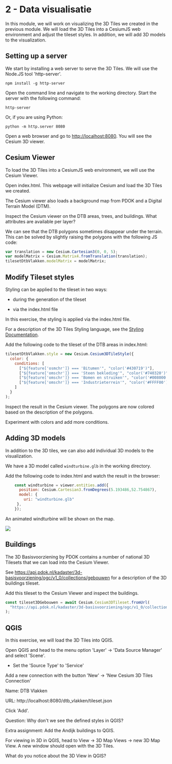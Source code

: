 # 2 - Data visualisatie

In this module, we will work on visualizing the 3D Tiles we created in the previous module. We will load the 3D Tiles into a CesiumJS web environment and adjust the tileset styles. In addition, we will add 3D models to the visualization.

## Setting up a server

We start by installing a web server to serve the 3D Tiles. We will use the Node.JS tool 'http-server'.

```shell
npm install -g http-server
```

Open the command line and navigate to the working directory. Start the server with the following command:

```shell
http-server
```

Or, if you are using Python:

```shell
python -m http.server 8080
```

Open a web browser and go to [http://localhost:8080](http://localhost:8080). You will see the Cesium 3D viewer.

## Cesium Viewer

To load the 3D Tiles into a CesiumJS web environment, we will use the Cesium Viewer.

Open index.html. This webpage will initialize Cesium and load the 3D Tiles we created. 

The Cesium viewer also loads a background map from PDOK and a Digital Terrain Model (DTM).

Inspect the Cesium viewer on the DTB areas, trees, and buildings. What attributes are available per layer?

We can see that the DTB polygons sometimes disappear under the terrain. This can be solved by slightly raising the polygons with the following JS code:
  
```js
var translation = new Cesium.Cartesian3(0, 0, 5); 
var modelMatrix = Cesium.Matrix4.fromTranslation(translation);
tilesetDtbVlakken.modelMatrix = modelMatrix;
 ```

## Modify Tileset styles

Styling can be applied to the tileset in two ways:

- during the generation of the tileset

- via the index.html file

In this exercise, the styling is applied via the index.html file.

For a description of the 3D Tiles Styling language, see the [Styling Documentation](https://github.com/CesiumGS/3d-tiles/tree/main/specification/Styling).

Add the following code to the tileset of the DTB areas in index.html:

```javascript
tilesetDtbVlakken.style = new Cesium.Cesium3DTileStyle({
  color: {
    conditions: [
      ["${feature['osmchr']} === 'Bitumen'", "color('#430719')"],
      ["${feature['omschr']} === 'Steen bekleding'", "color('#740320')"],
      ["${feature['omschr']} === 'Bomen en struiken'", "color('#008000')"],
      ["${feature['omschr']} === 'Industrieterrein'", "color('#FFFF00')"]
    ]
  }
);
```

Inspect the result in the Cesium viewer. The polygons are now colored based on the description of the polygons.

Experiment with colors and add more conditions.

## Adding 3D models

In addition to the 3D tiles, we can also add individual 3D models to the visualization.

We have a 3D model called `windturbine.glb` in the working directory.

Add the following code to index.html and watch the result in the browser: 


```javascript
    const windturbine = viewer.entities.add({ 
      position: Cesium.Cartesian3.fromDegrees(5.193486,52.754867), 
      model: { 
        uri: "windturbine.glb"         
     }, 
    });
```

An animated windturbine will be shown on the map.

<img src = "windturbine.gif">

## Buildings

The 3D Basisvoorziening by PDOK contains a number of national 3D Tilesets that we can load into the Cesium Viewer.

See https://api.pdok.nl/kadaster/3d-basisvoorziening/ogc/v1_0/collections/gebouwen for a description of the 3D buildings tileset.

Add this tileset to the Cesium Viewer and inspect the buildings.

```javascript
const tileset3DGebouwen = await Cesium.Cesium3DTileset.fromUrl(
  "https://api.pdok.nl/kadaster/3d-basisvoorziening/ogc/v1_0/collections/gebouwen/3dtiles"
);
```

## QGIS

In this exercise, we will load the 3D Tiles into QGIS.

Open QGIS and head to the menu option 'Layer' -> 'Data Source Manager' and select 'Scene'.

- Set the  'Source Type' to 'Service'

Add a new connection with the button 'New' -> 'New Cesium 3D Tiles Connection'

Name: DTB Vlakken

URL: http://localhost:8080/dtb_vlakken/tileset.json

Click 'Add'.

Question: Why don't we see the defined styles in QGIS?

Extra assignment: Add the Andijk buildings to QGIS.

For viewing in 3D in QGIS, head to View -> 3D Map Views -> new 3D Map View. 
A new window should open with the 3D Tiles.

What do you notice about the 3D View in QGIS?




